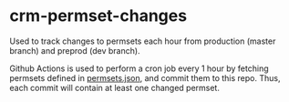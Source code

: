 # crm-permset-changes
Used to track changes to permsets each hour from production (master branch) and preprod (dev branch).

Github Actions is used to perform a cron job every 1 hour by fetching permsets defined in [permsets.json](permsets.json), and commit them to this repo. Thus, each commit will contain at least one changed permset.